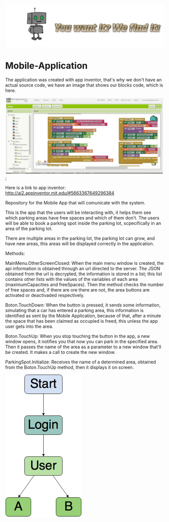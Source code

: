 ![Slogan](Slogan.png)
# Mobile-Application
The application was created with app inventor, that's why we don't have an actual source code, we have an image that shows our blocks code, which is here.

![Blocks](BlocksCode.png);

Here is a link to app inventor: http://ai2.appinventor.mit.edu/#5663367649296384

Repository for the Mobile App that will comunicate with the system.

This is the app that the users will be interacting with, it helps them see which parking areas have free spaces and which of them don't. The users will be able to book a parking spot inside the parking lot, scpecifically in an area of the parking lot.

There are multiple areas in the parking lot, the parking lot can grow, and have new areas, this areas will be displayed correctly in the application.

Methods:

MainMenu.OtherScreenClosed: When the main menu window is created, the api information is obtained through an url directed to the server. The JSON obtained from the url is decrypted, the information is stored in a list; this list contains other lists with the values of the variables of each area (maximumCapacities and freeSpaces). Then the method checks the number of free spaces and, if there are ore there are not, the area buttons are activated or deactivaded respectively.

Boton.TouchDown: When the button is pressed, it sends some information, simulating that a car has entered a parking area, this information is identified as sent by the Mobile Application, because of that, after a minute the space that has been claimed as occupied is freed, this unless the app user gets into the area.

Boton.TouchUp: When you stop touching the button in the app, a new window opens, it notifies you that now you can park in the specified area. Then it passes the name of the area as a parameter to a new window that'll be created. It makes a call to create the new window. 

ParkingSpot.Initialize: Receives the name of a determined area, obtained from the Boton.TouchUp method, then it displays it on screen.

![MobileAppDiagram](MobileAppDiagram.png)
